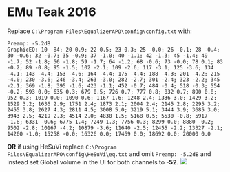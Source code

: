# EMu Teak 2016
Replace `C:\Program Files\EqualizerAPO\config\config.txt` with:
```
Preamp: -5.2dB
GraphicEQ: 10 -84; 20 0.9; 22 0.5; 23 0.3; 25 -0.0; 26 -0.1; 28 -0.4; 30 -0.6; 32 -0.7; 35 -0.9; 37 -1.0; 40 -1.1; 42 -1.3; 45 -1.4; 49 -1.7; 52 -1.8; 56 -1.8; 59 -1.7; 64 -1.2; 68 -0.6; 73 -0.0; 78 0.1; 83 -0.2; 89 -0.8; 95 -1.5; 102 -2.1; 109 -2.6; 117 -3.1; 125 -3.6; 134 -4.1; 143 -4.4; 153 -4.6; 164 -4.4; 175 -4.4; 188 -4.3; 201 -4.2; 215 -4.0; 230 -3.6; 246 -3.4; 263 -3.0; 282 -2.7; 301 -2.4; 323 -2.2; 345 -2.1; 369 -1.8; 395 -1.6; 423 -1.1; 452 -0.7; 484 -0.4; 518 -0.3; 554 -0.2; 593 0.0; 635 0.3; 679 0.5; 726 0.7; 777 0.8; 832 0.7; 890 0.8; 952 0.3; 1019 0.0; 1090 0.6; 1167 1.6; 1248 2.4; 1336 3.0; 1429 3.2; 1529 3.2; 1636 2.9; 1751 2.4; 1873 2.1; 2004 2.4; 2145 2.8; 2295 3.2; 2455 3.8; 2627 4.3; 2811 4.5; 3008 5.0; 3219 5.1; 3444 3.9; 3685 3.0; 3943 2.5; 4219 2.3; 4514 2.0; 4830 1.5; 5168 0.5; 5530 -0.8; 5917 -1.8; 6331 -0.6; 6775 1.4; 7249 1.3; 7756 0.3; 8299 0.0; 8880 -0.2; 9502 -2.8; 10167 -4.2; 10879 -3.6; 11640 -2.5; 12455 -2.2; 13327 -2.1; 14260 -1.0; 15258 -0.0; 16326 0.0; 17469 0.0; 18692 0.0; 20000 0.0
```
**OR** if using HeSuVi replace `C:\Program Files\EqualizerAPO\config\HeSuVi\eq.txt` and omit `Preamp: -5.2dB` and instead set Global volume in the UI for both channels to **-52**.
![](https://raw.githubusercontent.com/jaakkopasanen/AutoEq/master/results/Sonoma%20Model%20One/innerfidelity/onear/EMu%20Teak%202016/EMu%20Teak%202016.png)